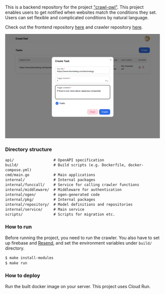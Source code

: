 This is a backend repository for the project ["crawl-owl"](https://crawl-owl.vercel.app/). This project enables users to get notified when websites match the conditions they set. Users can set flexible and complicated conditions by natural language.

Check out the frontend repository [here](https://github.com/cheeseNA/crawl-owl-next) and crawler repository [here](https://github.com/cheeseNA/crawl-owl-scrape-functions).

![crawl-owl](./crawl-owl.png)

### Directory structure

```
api/                  # OpenAPI specification
build/                # Build scripts (e.g. Dockerfile, docker-compose.yml)
cmd/main.go           # Main applications
internal/             # Internal packages
internal/funccall/    # Service for calling crawler functions
internal/middleware/  # Middleware for authentication
internal/ogen/        # ogen-generated code
internal/pkg/         # Internal packages
internal/repository/  # Model definitions and repositories
internal/service/     # Main service
scripts/              # Scripts for migration etc.
```

### How to run

Before running the project, you need to run the crawler.
You also have to set up firebase and [Resend](https://resend.com/), and set the environment variables under `build/` directory.

```bash
$ make install-modules
$ make run
```

### How to deploy

Run the built docker image on your server.
This project uses Cloud Run.
